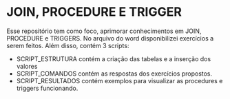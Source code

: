 # JOIN, PROCEDURE E TRIGGER

Esse repositório tem como foco, aprimorar conhecimentos em JOIN, PROCEDURE e TRIGGERS.
No arquivo do word disponibilizei exercícios a serem feitos.
Além disso, contém 3 scripts:
- SCRIPT_ESTRUTURA contém a criação das tabelas e a inserção dos valores
- SCRIPT_COMANDOS contém as respostas dos exercícios propostos.
- SCRIPT_RESULTADOS contém exemplos para visualizar as procedures e triggers funcionando. 
